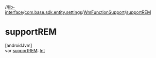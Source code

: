 //[lib-interface](../../../index.md)/[com.base.sdk.entity.settings](../index.md)/[WmFunctionSupport](index.md)/[supportREM](support-r-e-m.md)

# supportREM

[androidJvm]\
var [supportREM](support-r-e-m.md): [Int](https://kotlinlang.org/api/latest/jvm/stdlib/kotlin/-int/index.html)
